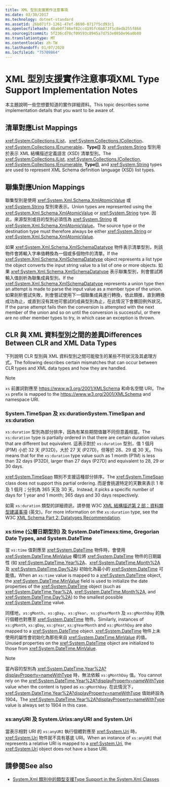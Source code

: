 ```yaml
---
title: XML 型別支援實作注意事項
ms.date: 03/30/2017
ms.technology: dotnet-standard
ms.assetid: 26b071f3-1261-47ef-8690-0717f5cd93c1
ms.openlocfilehash: 40ab0f746ef82ccd195fc6b873f5c8edb255f868
ms.sourcegitcommit: 5f236cd78cf09593c8945a7d753e0850e96a0b80
ms.translationtype: MT
ms.contentlocale: zh-TW
ms.lasthandoff: 01/07/2020
ms.locfileid: "75709864"
---
```

# <a name="xml-type-support-implementation-notes"></a><span data-ttu-id="3d872-102">XML 型別支援實作注意事項</span><span class="sxs-lookup"><span data-stu-id="3d872-102">XML Type Support Implementation Notes</span></span>
<span data-ttu-id="3d872-103">本主題說明一些您想要知道的實作詳細資料。</span><span class="sxs-lookup"><span data-stu-id="3d872-103">This topic describes some implementation details that you want to be aware of.</span></span>  
  
## <a name="list-mappings"></a><span data-ttu-id="3d872-104">清單對應</span><span class="sxs-lookup"><span data-stu-id="3d872-104">List Mappings</span></span>  
 <span data-ttu-id="3d872-105"><xref:System.Collections.IList>、<xref:System.Collections.ICollection>、<xref:System.Collections.IEnumerable>、**Type[]** 及 <xref:System.String> 型別用於表示 XML 結構描述定義語言 (XSD) 清單型別。</span><span class="sxs-lookup"><span data-stu-id="3d872-105">The <xref:System.Collections.IList>, <xref:System.Collections.ICollection>, <xref:System.Collections.IEnumerable>, **Type[]**, and <xref:System.String> types are used to represent XML Schema definition language (XSD) list types.</span></span>  
  
## <a name="union-mappings"></a><span data-ttu-id="3d872-106">聯集對應</span><span class="sxs-lookup"><span data-stu-id="3d872-106">Union Mappings</span></span>  
 <span data-ttu-id="3d872-107">聯集型別是使用 <xref:System.Xml.Schema.XmlAtomicValue> 或 <xref:System.String> 型別來表示。</span><span class="sxs-lookup"><span data-stu-id="3d872-107">Union types are represented using the <xref:System.Xml.Schema.XmlAtomicValue> or <xref:System.String> type.</span></span> <span data-ttu-id="3d872-108">因此，來源型別或目的型別必須恆為 <xref:System.String> 或 <xref:System.Xml.Schema.XmlAtomicValue>。</span><span class="sxs-lookup"><span data-stu-id="3d872-108">The source type or the destination type must therefore always be either <xref:System.String> or <xref:System.Xml.Schema.XmlAtomicValue>.</span></span>  
  
 <span data-ttu-id="3d872-109">如果 <xref:System.Xml.Schema.XmlSchemaDatatype> 物件表示清單型別，則該物件會將輸入字串值轉換為一個或多個物件的清單。</span><span class="sxs-lookup"><span data-stu-id="3d872-109">If the <xref:System.Xml.Schema.XmlSchemaDatatype> object represents a list type the object converts the input string value to a list of one or more objects.</span></span> <span data-ttu-id="3d872-110">如果 <xref:System.Xml.Schema.XmlSchemaDatatype> 表示聯集型別，則會嘗試將輸入值剖析為聯集成員型別。</span><span class="sxs-lookup"><span data-stu-id="3d872-110">If the <xref:System.Xml.Schema.XmlSchemaDatatype> represents a union type then an attempt is made to parse the input value as a member type of the union.</span></span> <span data-ttu-id="3d872-111">如果剖析嘗試失敗，則會嘗試使用下一個聯集成員進行轉換，依此類推，直到轉換成功為止，或直到沒有其他可嘗試的成員型別為止，在此情況下會擲回例外狀況。</span><span class="sxs-lookup"><span data-stu-id="3d872-111">If the parse attempt fails then the conversion is attempted with the next member of the union and so on until the conversion is successful, or there are no other member types to try, in which case an exception is thrown.</span></span>  
  
## <a name="differences-between-clr-and-xml-data-types"></a><span data-ttu-id="3d872-112">CLR 與 XML 資料型別之間的差異</span><span class="sxs-lookup"><span data-stu-id="3d872-112">Differences Between CLR and XML Data Types</span></span>  
 <span data-ttu-id="3d872-113">下列說明 CLR 型別與 XML 資料型別之間可能發生的某些不符狀況及其處理方式。</span><span class="sxs-lookup"><span data-stu-id="3d872-113">The following describes certain mismatches that can occur between CLR types and XML data types and how they are handled.</span></span>  
  
> [!NOTE]
> <span data-ttu-id="3d872-114">`xs` 前置詞對應至 <https://www.w3.org/2001/XMLSchema> 和命名空間 URI。</span><span class="sxs-lookup"><span data-stu-id="3d872-114">The `xs` prefix is mapped to the <https://www.w3.org/2001/XMLSchema> and namespace URI.</span></span>
  
### <a name="systemtimespan-and-xsduration"></a><span data-ttu-id="3d872-115">System.TimeSpan 及 xs:duration</span><span class="sxs-lookup"><span data-stu-id="3d872-115">System.TimeSpan and xs:duration</span></span>  
 <span data-ttu-id="3d872-116">`xs:duration` 型別為部分排序，因為有某些期間值雖不同但意義相當。</span><span class="sxs-lookup"><span data-stu-id="3d872-116">The `xs:duration` type is partially ordered in that there are certain duration values that are different but equivalent.</span></span> <span data-ttu-id="3d872-117">這表示對於 `xs:duration` 型別，值 1 個月 (P1M) 小於 32 天 (P32D)，大於 27 天 (P27D)，但等於 28、29 或 30 天。</span><span class="sxs-lookup"><span data-stu-id="3d872-117">This means that for the `xs:duration` type value such as 1 month (P1M) is less than 32 days (P32D), larger than 27 days (P27D) and equivalent to 28, 29 or 30 days.</span></span>  
  
 <span data-ttu-id="3d872-118"><xref:System.TimeSpan> 類別不支援這種部分排序。</span><span class="sxs-lookup"><span data-stu-id="3d872-118">The <xref:System.TimeSpan> class does not support this partial ordering.</span></span> <span data-ttu-id="3d872-119">而是會挑選特定的天數來表示 1 年及 1 個月；分別為 365 天及 30 天。</span><span class="sxs-lookup"><span data-stu-id="3d872-119">Instead, it picks a specific number of days for 1 year and 1 month; 365 days and 30 days respectively.</span></span>  
  
 <span data-ttu-id="3d872-120">如需 `xs:duration` 類型的詳細資訊，請參閱 W3C [XML 結構描述第 2 部：資料類型建議事項](https://www.w3.org/TR/xmlschema-2/) \(英文\)。</span><span class="sxs-lookup"><span data-stu-id="3d872-120">For more information on the `xs:duration` type, see the W3C [XML Schema Part 2: Datatypes Recommendation](https://www.w3.org/TR/xmlschema-2/).</span></span>
  
### <a name="xstime-gregorian-date-types-and-systemdatetime"></a><span data-ttu-id="3d872-121">xs:time (公曆日期型別) 及 System.DateTime</span><span class="sxs-lookup"><span data-stu-id="3d872-121">xs:time, Gregorian Date Types, and System.DateTime</span></span>  
 <span data-ttu-id="3d872-122">當 `xs:time` 值對應至 <xref:System.DateTime> 物件時，會使用 <xref:System.DateTime.MinValue> 欄位將 <xref:System.DateTime> 物件的日期屬性 (如 <xref:System.DateTime.Year%2A>、<xref:System.DateTime.Month%2A> 及 <xref:System.DateTime.Day%2A>) 初始化為最小的 <xref:System.DateTime> 可能值。</span><span class="sxs-lookup"><span data-stu-id="3d872-122">When an `xs:time` value is mapped to a <xref:System.DateTime> object, the <xref:System.DateTime.MinValue> field is used to initialize the date properties of the <xref:System.DateTime> object (such as <xref:System.DateTime.Year%2A>, <xref:System.DateTime.Month%2A>, and <xref:System.DateTime.Day%2A>) to the smallest possible <xref:System.DateTime> value.</span></span>  
  
 <span data-ttu-id="3d872-123">同樣地，`xs:gMonth`、`xs:gDay`、`xs:gYear`、`xs:gYearMonth` 及 `xs:gMonthDay` 的執行個體也對應至 <xref:System.DateTime> 物件。</span><span class="sxs-lookup"><span data-stu-id="3d872-123">Similarly, instances of `xs:gMonth`, `xs:gDay`, `xs:gYear`, `xs:gYearMonth` and `xs:gMonthDay` are also mapped to a <xref:System.DateTime> object.</span></span> <span data-ttu-id="3d872-124"><xref:System.DateTime> 物件上未使用的屬性會初始化為那些來自 <xref:System.DateTime.MinValue> 的值。</span><span class="sxs-lookup"><span data-stu-id="3d872-124">Unused properties on the <xref:System.DateTime> object are initialized to those from <xref:System.DateTime.MinValue>.</span></span>  
  
> [!NOTE]
> <span data-ttu-id="3d872-125">當內容的型別為 <xref:System.DateTime.Year%2A?displayProperty=nameWithType> 時，無法依賴 `xs:gMonthDay` 值。</span><span class="sxs-lookup"><span data-stu-id="3d872-125">You cannot rely on the <xref:System.DateTime.Year%2A?displayProperty=nameWithType> value when the content is typed as `xs:gMonthDay`.</span></span> <span data-ttu-id="3d872-126">在此情況下，<xref:System.DateTime.Year%2A?displayProperty=nameWithType> 值始終設為 1904。</span><span class="sxs-lookup"><span data-stu-id="3d872-126">The <xref:System.DateTime.Year%2A?displayProperty=nameWithType> value is always set to 1904 in this case.</span></span>  
  
### <a name="xsanyuri-and-systemuri"></a><span data-ttu-id="3d872-127">xs:anyURI 及 System.Uri</span><span class="sxs-lookup"><span data-stu-id="3d872-127">xs:anyURI and System.Uri</span></span>  
 <span data-ttu-id="3d872-128">當表示相對 URI 的 `xs:anyURI` 執行個體對應至 <xref:System.Uri> 時，<xref:System.Uri> 物件就不具有基底 URI。</span><span class="sxs-lookup"><span data-stu-id="3d872-128">When an instance of `xs:anyURI` that represents a relative URI is mapped to a <xref:System.Uri>, the <xref:System.Uri> object does not have a base URI.</span></span>  
  
## <a name="see-also"></a><span data-ttu-id="3d872-129">請參閱</span><span class="sxs-lookup"><span data-stu-id="3d872-129">See also</span></span>

- [<span data-ttu-id="3d872-130">System.Xml 類別中的類型支援</span><span class="sxs-lookup"><span data-stu-id="3d872-130">Type Support in the System.Xml Classes</span></span>](../../../../docs/standard/data/xml/type-support-in-the-system-xml-classes.md)
